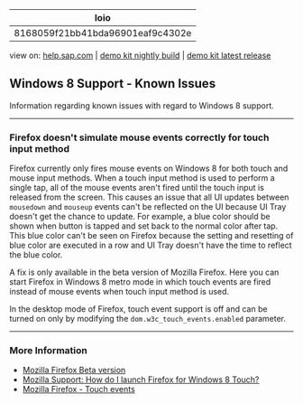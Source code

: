 | loio |
| -----|
| 8168059f21bb41bda96901eaf9c4302e |

<div id="loio">

view on: [help.sap.com](https://help.sap.com/viewer/DRAFT/3237636b137e43519a20ad5513c49ccb/latest/en-US/8168059f21bb41bda96901eaf9c4302e.html) | [demo kit nightly build](https://openui5nightly.hana.ondemand.com/#/topic/8168059f21bb41bda96901eaf9c4302e) | [demo kit latest release](https://openui5.hana.ondemand.com/#/topic/8168059f21bb41bda96901eaf9c4302e)</div>
<!-- loio8168059f21bb41bda96901eaf9c4302e -->

## Windows 8 Support - Known Issues

Information regarding known issues with regard to Windows 8 support.

***

### Firefox doesn't simulate mouse events correctly for touch input method

Firefox currently only fires mouse events on Windows 8 for both touch and mouse input methods. When a touch input method is used to perform a single tap, all of the mouse events aren't fired until the touch input is released from the screen. This causes an issue that all UI updates between `mousedown` and `mouseup` events can't be reflected on the UI because UI Tray doesn't get the chance to update. For example, a blue color should be shown when button is tapped and set back to the normal color after tap. This blue color can't be seen on Firefox because the setting and resetting of blue color are executed in a row and UI Tray doesn't have the time to reflect the blue color.

A fix is only available in the beta version of Mozilla Firefox. Here you can start Firefox in Windows 8 metro mode in which touch events are fired instead of mouse events when touch input method is used.

In the desktop mode of Firefox, touch event support is off and can be turned on only by modifying the `dom.w3c_touch_events.enabled` parameter.

***

### More Information

-   [Mozilla Firefox Beta version](http://www.mozilla.org/en-US/firefox/beta/) 
-   [Mozilla Support: How do I launch Firefox for Windows 8 Touch?](https://support.mozilla.org/en-US/kb/how-do-i-launch-firefox-windows-8-touch)
-   [Mozilla Firefox - Touch events](https://developer.mozilla.org/en-US/docs/Web/Guide/Events/Touch_events)

